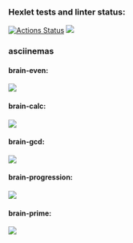 ### Hexlet tests and linter status:
[![Actions Status](https://github.com/dm-g8/fullstack-javascript-project-44/workflows/hexlet-check/badge.svg)](https://github.com/dm-g8/fullstack-javascript-project-44/actions)
<a href="https://codeclimate.com/github/dm-g8/fullstack-javascript-project-44/maintainability"><img src="https://api.codeclimate.com/v1/badges/849ec49e09388b7ea983/maintainability" /></a>
### asciinemas
#### brain-even:
<a href="https://asciinema.org/a/576748" target="_blank"><img src="https://asciinema.org/a/576748.svg" /></a>
#### brain-calc:
<a href="https://asciinema.org/a/576753" target="_blank"><img src="https://asciinema.org/a/576753.svg" /></a>
#### brain-gcd:
<a href="https://asciinema.org/a/578169" target="_blank"><img src="https://asciinema.org/a/578169.svg" /></a>
#### brain-progression:
<a href="https://asciinema.org/a/581545" target="_blank"><img src="https://asciinema.org/a/581545.svg" /></a>
#### brain-prime:
<a href="https://asciinema.org/a/581554" target="_blank"><img src="https://asciinema.org/a/581554.svg" /></a>